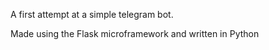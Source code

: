 
A first attempt at a simple telegram bot.

Made using the Flask microframework and written in Python
